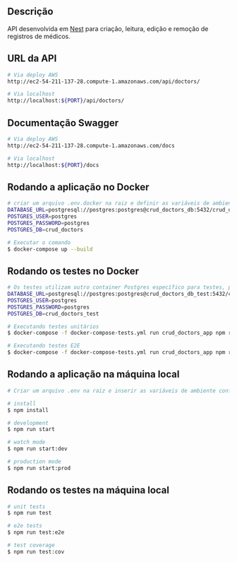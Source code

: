 

  <!--[![Backers on Open Collective](https://opencollective.com/nest/backers/badge.svg)](https://opencollective.com/nest#backer)
  [![Sponsors on Open Collective](https://opencollective.com/nest/sponsors/badge.svg)](https://opencollective.com/nest#sponsor)-->

## Descrição


API desenvolvida em [Nest](https://github.com/nestjs/nest) para criação, leitura, edição e remoção de registros de médicos.

## URL da API
```bash
# Via deploy AWS
http://ec2-54-211-137-28.compute-1.amazonaws.com/api/doctors/

# Via localhost
http://localhost:${PORT}/api/doctors/
```

## Documentação Swagger
```bash
# Via deploy AWS
http://ec2-54-211-137-28.compute-1.amazonaws.com/docs

# Via localhost
http://localhost:${PORT}/docs
```



## Rodando a aplicação no Docker
```bash
# criar um arquivo .env.docker na raiz e definir as variáveis de ambiente necessárias para a imagem do Postgres. Exemplo:
DATABASE_URL=postgresql://postgres:postgres@crud_doctors_db:5432/crud_doctors
POSTGRES_USER=postgres 
POSTGRES_PASSWORD=postgres
POSTGRES_DB=crud_doctors

# Executar o comando
$ docker-compose up --build
```


## Rodando os testes no Docker
```bash
# Os testes utilizam outro container Postgres específico para testes, por isso certifique-se de criar um arquivo .env.test e definir as variáveis de ambiente do banco de testes. Exemplo:
DATABASE_URL=postgresql://postgres:postgres@crud_doctors_db_test:5432/crud_doctors_test
POSTGRES_USER=postgres 
POSTGRES_PASSWORD=postgres
POSTGRES_DB=crud_doctors_test

# Executando testes unitários
$ docker-compose -f docker-compose-tests.yml run crud_doctors_app npm run test

# Executando testes E2E
$ docker-compose -f docker-compose-tests.yml run crud_doctors_app npm run test:e2e
```






## Rodando a aplicação na máquina local
```bash
# Criar um arquivo .env na raiz e inserir as variáveis de ambiente conforme consta no arquivo .env.example

# install
$ npm install

# development
$ npm run start

# watch mode
$ npm run start:dev

# production mode
$ npm run start:prod
```

## Rodando os testes na máquina local

```bash
# unit tests
$ npm run test

# e2e tests
$ npm run test:e2e

# test coverage
$ npm run test:cov
```
